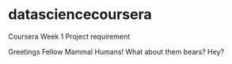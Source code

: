 # datasciencecoursera
Coursera Week 1 Project requirement

Greetings Fellow Mammal Humans! What about them bears? Hey?
